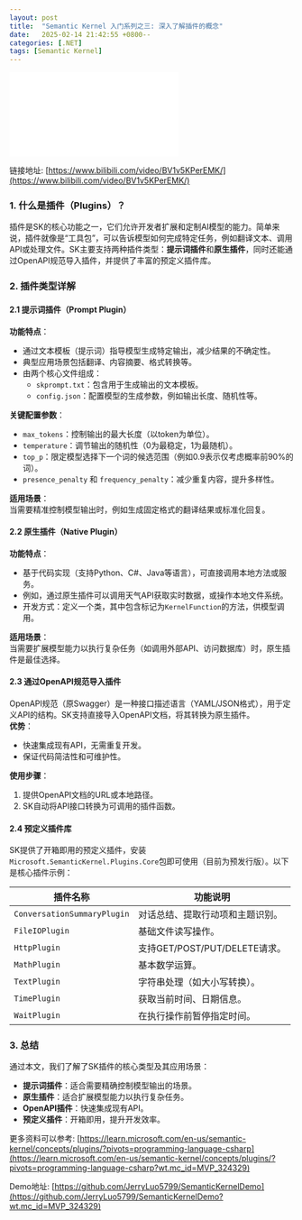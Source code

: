 ```yaml
---
layout: post
title:  "Semantic Kernel 入门系列之三: 深入了解插件的概念"
date:   2025-02-14 21:42:55 +0800--
categories: [.NET]
tags: [Semantic Kernel]  
---
```


<iframe src="//player.bilibili.com/player.html?isOutside=true&aid=114001015020261&bvid=BV1v5KPerEMK&cid=28431224206&p=1" scrolling="no" border="0" frameborder="no" framespacing="0" allowfullscreen="true"  class="bilibili"></iframe>

链接地址: [https://www.bilibili.com/video/BV1v5KPerEMK/](https://www.bilibili.com/video/BV1v5KPerEMK/)


### 1. 什么是插件（Plugins）？  
插件是SK的核心功能之一，它们允许开发者扩展和定制AI模型的能力。简单来说，插件就像是“工具包”，可以告诉模型如何完成特定任务，例如翻译文本、调用API或处理文件。SK主要支持两种插件类型：**提示词插件**和**原生插件**，同时还能通过OpenAPI规范导入插件，并提供了丰富的预定义插件库。

### 2. 插件类型详解  

#### 2.1 提示词插件（Prompt Plugin）  
**功能特点**：  
- 通过文本模板（提示词）指导模型生成特定输出，减少结果的不确定性。  
- 典型应用场景包括翻译、内容摘要、格式转换等。  
- 由两个核心文件组成：  
  - `skprompt.txt`：包含用于生成输出的文本模板。  
  - `config.json`：配置模型的生成参数，例如输出长度、随机性等。  

**关键配置参数**：  
- `max_tokens`：控制输出的最大长度（以token为单位）。  
- `temperature`：调节输出的随机性（0为最稳定，1为最随机）。  
- `top_p`：限定模型选择下一个词的候选范围（例如0.9表示仅考虑概率前90%的词）。  
- `presence_penalty` 和 `frequency_penalty`：减少重复内容，提升多样性。  

**适用场景**：  
当需要精准控制模型输出时，例如生成固定格式的翻译结果或标准化回复。  

#### 2.2 原生插件（Native Plugin）  
**功能特点**：  
- 基于代码实现（支持Python、C#、Java等语言），可直接调用本地方法或服务。  
- 例如，通过原生插件可以调用天气API获取实时数据，或操作本地文件系统。  
- 开发方式：定义一个类，其中包含标记为`KernelFunction`的方法，供模型调用。  

**适用场景**：  
当需要扩展模型能力以执行复杂任务（如调用外部API、访问数据库）时，原生插件是最佳选择。  

#### 2.3 通过OpenAPI规范导入插件  
OpenAPI规范（原Swagger）是一种接口描述语言（YAML/JSON格式），用于定义API的结构。SK支持直接导入OpenAPI文档，将其转换为原生插件。  
**优势**：  
- 快速集成现有API，无需重复开发。  
- 保证代码简洁性和可维护性。  

**使用步骤**：  
1. 提供OpenAPI文档的URL或本地路径。  
2. SK自动将API接口转换为可调用的插件函数。  

#### 2.4 预定义插件库  
SK提供了开箱即用的预定义插件，安装`Microsoft.SemanticKernel.Plugins.Core`包即可使用（目前为预发行版）。以下是核心插件示例：  

| 插件名称                | 功能说明                          |  
|-------------------------|----------------------------------|  
| `ConversationSummaryPlugin` | 对话总结、提取行动项和主题识别。 |  
| `FileIOPlugin`           | 基础文件读写操作。               |  
| `HttpPlugin`             | 支持GET/POST/PUT/DELETE请求。    |  
| `MathPlugin`             | 基本数学运算。                   |  
| `TextPlugin`             | 字符串处理（如大小写转换）。     |  
| `TimePlugin`             | 获取当前时间、日期信息。         |  
| `WaitPlugin`             | 在执行操作前暂停指定时间。       |  

### 3. 总结 
通过本文，我们了解了SK插件的核心类型及其应用场景：  
- **提示词插件**：适合需要精确控制模型输出的场景。  
- **原生插件**：适合扩展模型能力以执行复杂任务。  
- **OpenAPI插件**：快速集成现有API。  
- **预定义插件**：开箱即用，提升开发效率。  

更多资料可以参考: [https://learn.microsoft.com/en-us/semantic-kernel/concepts/plugins/?pivots=programming-language-csharp](https://learn.microsoft.com/en-us/semantic-kernel/concepts/plugins/?pivots=programming-language-csharp?wt.mc_id=MVP_324329)

Demo地址: [https://github.com/JerryLuo5799/SemanticKernelDemo](https://github.com/JerryLuo5799/SemanticKernelDemo?wt.mc_id=MVP_324329)